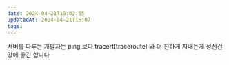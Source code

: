 ```yaml
---
date: 2024-04-21T15:02:55
updatedAt: 2024-04-21T15:07
tags: 
---
```

서버를 다루는 개발자는 ping 보다 
tracert(traceroute) 와 더 친하게 지내는게
정신건강에 좋긴 합니다